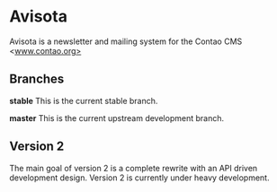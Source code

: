 # Avisota

Avisota is a newsletter and mailing system for the Contao CMS <www.contao.org>

## Branches

**stable** This is the current stable branch.

**master** This is the current upstream development branch.

## Version 2

The main goal of version 2 is a complete rewrite with an API driven development design.
Version 2 is currently under heavy development.